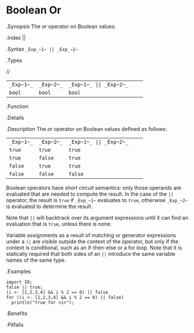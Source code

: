# Boolean Or

.Synopsis
The _or_ operator on Boolean values.

.Index
||

.Syntax
`_Exp_~1~ || _Exp_~2~`

.Types

//

|            |             |            | |            |
| --- | --- | --- | --- | --- |
| `_Exp~1~_` | `_Exp~2~_`  | `_Exp~1~_ \|\| _Exp~2~_`  |
| `bool`    | `bool`     | `bool`                |


.Function

.Details

.Description
The _or_ operator on Boolean values defined as follows:

|            |             |            | |            |
| --- | --- | --- | --- | --- |
| `_Exp~1~_` | `_Exp~2~_`  | `_Exp~1~_ \|\| _Exp~2~_`  |
| `true`    | `true`     | `true`                |
| `true`    | `false`    | `true`                |
| `false`   | `true`     | `true`                |
| `false`   | `false`    | `false`               |


Boolean operators have _short circuit_ semantics:  only those operands are evaluated that are needed to compute the result. In the case of the `||` operator, the result is `true` if `_Exp_~1~` evaluates to `true`, otherwise `_Exp_~2~` is evaluated to determine the result.

Note that `||` will backtrack over its argument expressions until it can find an evaluation that is `true`, unless there is none.

Variable assignments as a result of matching or generator expressions under a `||` are visible outside the context of the operator, but only if the context is conditional, such as an if-then-else or a for loop. Note that it is statically required that both sides of an `||` introduce the same variable names of the same type.

.Examples
```rascal-shell
import IO;
false || true;
(i <- [1,2,3,4] && i % 2 == 0) || false
for ((i <- [1,2,3,4] && i % 2 == 0) || false) 
  println("true for <i>");
```

.Benefits

.Pitfalls

